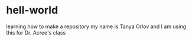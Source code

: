 # hell-world
learning how to make a repository 
my name is Tanya Orlov and I am using this for Dr. Acree's class 
